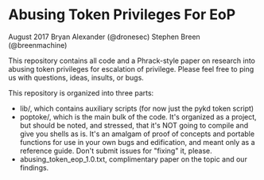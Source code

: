 # Abusing Token Privileges For EoP

August 2017
Bryan Alexander (@dronesec)
Stephen Breen (@breenmachine)

This repository contains all code and a Phrack-style paper on research into abusing token privileges for escalation of privilege.  Please feel free to ping us with questions, ideas, insults, or bugs. 

This repository is organized into three parts:
* lib/, which contains auxiliary scripts (for now just the pykd token script)
* poptoke/, which is the main bulk of the code.  It's organized as a project, but should be noted, and stressed, that it's NOT going to compile and give you shells as is.  It's an amalgam of proof of concepts and portable functions for use in your own bugs and edification, and meant only as a reference guide.  Don't submit issues for "fixing" it, please.
* abusing_token_eop_1.0.txt, complimentary paper on the topic and our findings.
